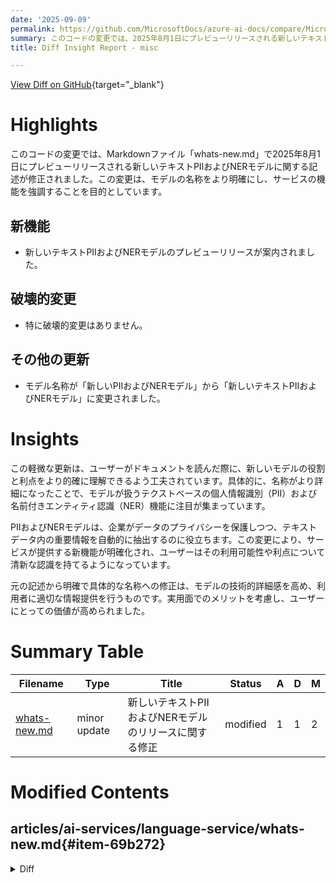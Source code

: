 ```yaml
---
date: '2025-09-09'
permalink: https://github.com/MicrosoftDocs/azure-ai-docs/compare/MicrosoftDocs:92e0baf...MicrosoftDocs:501869d
summary: このコードの変更では、2025年8月1日にプレビューリリースされる新しいテキストPIIおよびNERモデルに関する記述が修正されました。主にモデルの名称が明確にされ、サービスの機能が強調されています。新しいモデルのプレビューリリースが案内され、名称が「新しいPIIおよびNERモデル」から「新しいテキストPIIおよびNERモデル」に変更されました。破壊的変更はなく、この更新によりユーザーは新しいモデルの役割と利点をより正確に理解できるようになりました。
title: Diff Insight Report - misc

---
```


[View Diff on GitHub](https://github.com/MicrosoftDocs/azure-ai-docs/compare/MicrosoftDocs:92e0baf...MicrosoftDocs:501869d){target="_blank"}

# Highlights
このコードの変更では、Markdownファイル「whats-new.md」で2025年8月1日にプレビューリリースされる新しいテキストPIIおよびNERモデルに関する記述が修正されました。この変更は、モデルの名称をより明確にし、サービスの機能を強調することを目的としています。

## 新機能
- 新しいテキストPIIおよびNERモデルのプレビューリリースが案内されました。

## 破壊的変更
- 特に破壊的変更はありません。

## その他の更新
- モデル名称が「新しいPIIおよびNERモデル」から「新しいテキストPIIおよびNERモデル」に変更されました。

# Insights
この軽微な更新は、ユーザーがドキュメントを読んだ際に、新しいモデルの役割と利点をより的確に理解できるよう工夫されています。具体的に、名称がより詳細になったことで、モデルが扱うテクストベースの個人情報識別（PII）および名前付きエンティティ認識（NER）機能に注目が集まっています。

PIIおよびNERモデルは、企業がデータのプライバシーを保護しつつ、テキストデータ内の重要情報を自動的に抽出するのに役立ちます。この変更により、サービスが提供する新機能が明確化され、ユーザーはその利用可能性や利点について清新な認識を持てるようになっています。

元の記述から明確で具体的な名称への修正は、モデルの技術的詳細感を高め、利用者に適切な情報提供を行うものです。実用面でのメリットを考慮し、ユーザーにとっての価値が高められました。

# Summary Table
|  Filename  | Type |    Title    | Status | A  | D  | M  |
|------------|------|-------------|--------|----|----|----|
| [whats-new.md](#item-69b272) | minor update | 新しいテキストPIIおよびNERモデルのリリースに関する修正 | modified | 1 | 1 | 2 | 


# Modified Contents
## articles/ai-services/language-service/whats-new.md{#item-69b272}

<details>
<summary>Diff</summary>
````diff
@@ -16,7 +16,7 @@ Azure AI Language is updated on an ongoing basis. Bookmark this page to stay up
 
 ## August 2025
 
-**Release of new PII and NER model (2025-08-01-preview)**. This new preview model version introduces broader functionality and expanded capabilities for personal information identification (PII) and named entity recognition (NER):
+**Release of new Text PII and NER model (2025-08-01-preview)**. This new preview model version introduces broader functionality and expanded capabilities for Text personal information identification (PII) and named entity recognition (NER) services:
 
 * **Expanded language support for DateOfBirth entity**. The **DateOfBirth** entity, which initially supported English only, now includes Tier 1 language coverage. This expansion supports French, German, Italian, Spanish, Portuguese, Brazilian Portuguese, and Dutch, ensuring broader international applicability.
 
````
</details>

### Summary

```json
{
    "modification_type": "minor update",
    "modification_title": "新しいテキストPIIおよびNERモデルのリリースに関する修正"
}
```

### Explanation
このコードの変更は、Markdownファイル「whats-new.md」でのテキストの軽微な更新です。主な変更点は、2025年8月1日にプレビューリリースされる新しいモデルに関する記述の変更です。具体的には、モデルの名称が「新しいPIIおよびNERモデル」から「新しいテキストPIIおよびNERモデル」に修正され、テキスト個人情報識別（PII）および名前付きエンティティ認識（NER）サービスの機能拡張が強調されています。この細かな調整は、モデルがユーザーに与える意義や役割をより明確に伝えるために行われました。

変更内容は以下の通りです：
- モデルの名称が更新され、新しい名称がより具体的な情報を提供しています。
- 更新内容によって、サービスが提供する機能の拡張が分かりやすくなりました。 

この小さなアップデートは、ドキュメントを閲覧するユーザーに最新情報を効果的に伝えるためのものです。


